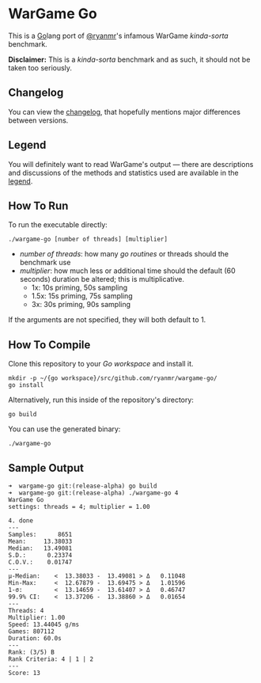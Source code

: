 WarGame Go
==========

This is a [Go](https://golang.org/)lang port of [@ryanmr](http://twitter.com/ryanmr)'s infamous WarGame *kinda-sorta* benchmark.

**Disclaimer:** This is a *kinda-sorta* benchmark and as such, it should not be taken too seriously.

Changelog
---------

You can view the [changelog](changelog.md), that hopefully mentions major differences between versions.

Legend
------

You will definitely want to read WarGame's output &mdash; there are descriptions and discussions of the methods and statistics used are available in the [legend](https://github.com/WarGameBenchmarks/wargame/blob/master/legend.md).

How To Run
----------

To run the executable directly:

```
./wargame-go [number of threads] [multiplier]
```

- *number of threads*: how many *go routines* or threads should the benchmark use
- *multiplier*: how much less or additional time should the default (60 seconds) duration be altered; this is multiplicative.
  - 1x: 10s priming, 50s sampling
  - 1.5x: 15s priming, 75s sampling
  - 3x: 30s priming, 90s sampling

If the arguments are not specified, they will both default to 1.

How To Compile
--------------

Clone this repository to your *Go workspace* and install it.

```
mkdir -p ~/{go workspace}/src/github.com/ryanmr/wargame-go/
go install
```

Alternatively, run this inside of the repository's directory:

```
go build
```

You can use the generated binary:

```
./wargame-go
```

Sample Output
-------------

```
➜  wargame-go git:(release-alpha) go build        
➜  wargame-go git:(release-alpha) ./wargame-go 4        
WarGame Go
settings: threads = 4; multiplier = 1.00

4. done                                                                 	
---
Samples:      8651
Mean:	  13.38033
Median:	  13.49081
S.D.:	   0.23374
C.O.V.:	   0.01747
---
μ-Median:	 <  13.38033 -  13.49081 > Δ   0.11048
Min-Max:	 <  12.67879 -  13.69475 > Δ   1.01596
1-σ:		 <  13.14659 -  13.61407 > Δ   0.46747
99.9% CI:	 <  13.37206 -  13.38860 > Δ   0.01654
---
Threads: 4
Multiplier: 1.00
Speed: 13.44045 g/ms
Games: 807112
Duration: 60.0s
---
Rank: (3/5) B
Rank Criteria: 4 | 1 | 2
---
Score: 13
```
